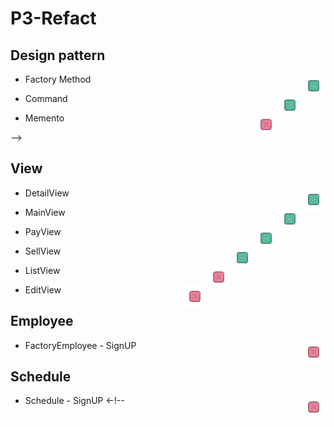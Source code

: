 # P3-Refact

## Design pattern

- Factory Method <img src="icon/iconS.png" align = "right" >

- Command <img src="icon/iconS.png" align = "right" >

- Memento <img src="icon/iconN.png" align = "right" >



-->
## View

- DetailView <img src="icon/iconS.png" align = "right" >

- MainView <img src="icon/iconS.png" align = "right" >

- PayView <img src="icon/iconS.png" align = "right" >

- SellView <img src="icon/iconS.png" align = "right" >

- ListView <img src="icon/iconN.png" align = "right" >

- EditView <img src="icon/iconN.png" align = "right" >

## Employee

- FactoryEmployee - SignUP <img src="icon/iconN.png" align = "right" >

## Schedule

- Schedule - SignUP <img src="icon/iconN.png" align = "right" >
<-!--
